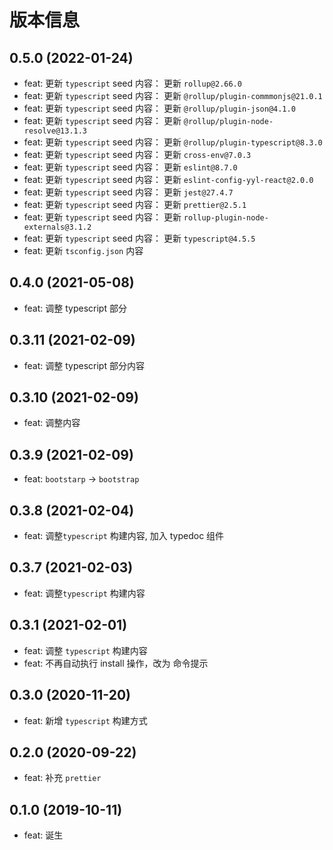 # 版本信息
## 0.5.0 (2022-01-24)
* feat: 更新 `typescript` seed 内容： 更新 `rollup@2.66.0`
* feat: 更新 `typescript` seed 内容： 更新 `@rollup/plugin-commmonjs@21.0.1`
* feat: 更新 `typescript` seed 内容： 更新 `@rollup/plugin-json@4.1.0`
* feat: 更新 `typescript` seed 内容： 更新 `@rollup/plugin-node-resolve@13.1.3`
* feat: 更新 `typescript` seed 内容： 更新 `@rollup/plugin-typescript@8.3.0`
* feat: 更新 `typescript` seed 内容： 更新 `cross-env@7.0.3`
* feat: 更新 `typescript` seed 内容： 更新 `eslint@8.7.0`
* feat: 更新 `typescript` seed 内容： 更新 `eslint-config-yyl-react@2.0.0`
* feat: 更新 `typescript` seed 内容： 更新 `jest@27.4.7`
* feat: 更新 `typescript` seed 内容： 更新 `prettier@2.5.1`
* feat: 更新 `typescript` seed 内容： 更新 `rollup-plugin-node-externals@3.1.2`
* feat: 更新 `typescript` seed 内容： 更新 `typescript@4.5.5`
* feat: 更新 `tsconfig.json` 内容

## 0.4.0 (2021-05-08)

* feat: 调整 typescript 部分
## 0.3.11 (2021-02-09)
* feat: 调整 typescript 部分内容
## 0.3.10 (2021-02-09)
* feat: 调整内容

## 0.3.9 (2021-02-09)
* feat: `bootstarp` -> `bootstrap`
## 0.3.8 (2021-02-04)
* feat: 调整`typescript` 构建内容, 加入 typedoc 组件
## 0.3.7 (2021-02-03)
* feat: 调整`typescript` 构建内容
## 0.3.1 (2021-02-01)
* feat: 调整 `typescript` 构建内容
* feat: 不再自动执行 install 操作，改为 命令提示
## 0.3.0 (2020-11-20)
* feat: 新增 `typescript` 构建方式
## 0.2.0 (2020-09-22)
* feat: 补充 `prettier`

## 0.1.0 (2019-10-11)
* feat: 诞生